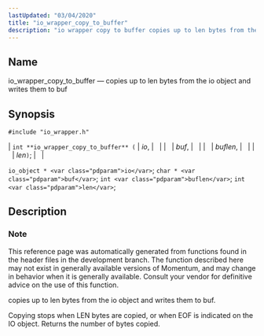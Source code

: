 ```yaml
---
lastUpdated: "03/04/2020"
title: "io_wrapper_copy_to_buffer"
description: "io wrapper copy to buffer copies up to len bytes from the io object and writes them to buf int io wrapper copy to buffer io buf buflen len io object io char buf int buflen int len This reference page was automatically generated from functions found in the header..."
---
```


<a name="apis.io_wrapper_copy_to_buffer"></a> 
## Name

io_wrapper_copy_to_buffer — copies up to len bytes from the io object and writes them to buf

## Synopsis

`#include "io_wrapper.h"`

| `int **io_wrapper_copy_to_buffer** (` | <var class="pdparam">io</var>, |   |
|   | <var class="pdparam">buf</var>, |   |
|   | <var class="pdparam">buflen</var>, |   |
|   | <var class="pdparam">len</var>`)`; |   |

`io_object * <var class="pdparam">io</var>`;
`char * <var class="pdparam">buf</var>`;
`int <var class="pdparam">buflen</var>`;
`int <var class="pdparam">len</var>`;<a name="idp53574288"></a> 
## Description

### Note

This reference page was automatically generated from functions found in the header files in the development branch. The function described here may not exist in generally available versions of Momentum, and may change in behavior when it is generally available. Consult your vendor for definitive advice on the use of this function.

copies up to len bytes from the io object and writes them to buf.

Copying stops when LEN bytes are copied, or when EOF is indicated on the IO object. Returns the number of bytes copied.